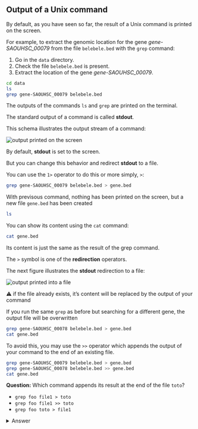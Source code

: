 ## Output of a Unix command

By default, as you have seen so far, the result of a Unix command is printed on the screen.

For example, to extract the genomic location for the gene *gene-SAOUHSC_00079* from the file `belebele.bed` with the `grep` command:

1. Go in the `data` directory.
2. Check the file `belebele.bed` is present.
3. Extract the location of the gene *gene-SAOUHSC_00079*.

```bash
cd data
ls
grep gene-SAOUHSC_00079 belebele.bed
```

The outputs of the commands `ls` and `grep` are printed on the terminal.

The standard output of a command is called **stdout**.

This schema illustrates the output stream of a command:

![output printed on the screen](./assets/stream_out.png)

By default, **stdout** is set to the screen.

But you can change this behavior and redirect **stdout** to a file.

You can use the `1>` operator to do this or more simply, `>`:

```bash
grep gene-SAOUHSC_00079 belebele.bed > gene.bed
```

With previsous command, nothing has been printed on the screen, but a new file `gene.bed` has been created

```bash
ls
```

You can show its content using the `cat` command:
```bash
cat gene.bed
```
Its content is just the same as the result of the grep command.

The `>` symbol is one of the **redirection** operators.

The next figure illustrates the **stdout** redirection to a file:

![output printed into a file](./assets/stream_outfile.png)

⚠️ if the file already exists, it’s content will be replaced by the output of your command

If you run the same `grep` as before but searching for a different gene, the output file will be overwritten

```bash
grep gene-SAOUHSC_00078 belebele.bed > gene.bed
cat gene.bed
```

To avoid this, you may use the `>>` operator which appends the output of your command to the end of an existing file.

```bash
grep gene-SAOUHSC_00079 belebele.bed > gene.bed
grep gene-SAOUHSC_00078 belebele.bed >> gene.bed
cat gene.bed
```

**Question:** Which command appends its result at the end of the file `toto`?

- `grep foo file1 > toto`
- `grep foo file1 >> toto`
- `grep foo toto > file1`

<details>
<summary>Answer</summary>

`grep foo file1 >> toto`

</details>
